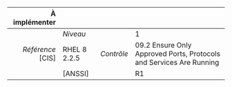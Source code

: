 
|           À implémenter    |    |    |    |
|----------------:|:---|---:|:---|
|                 |*Niveau*|| 1 |
|*Référence* [CIS]| RHEL 8 2.2.5 |*Contrôle*| 09.2 Ensure Only Approved Ports, Protocols and Services Are Running |
|                 |[ANSSI] || R1 |


